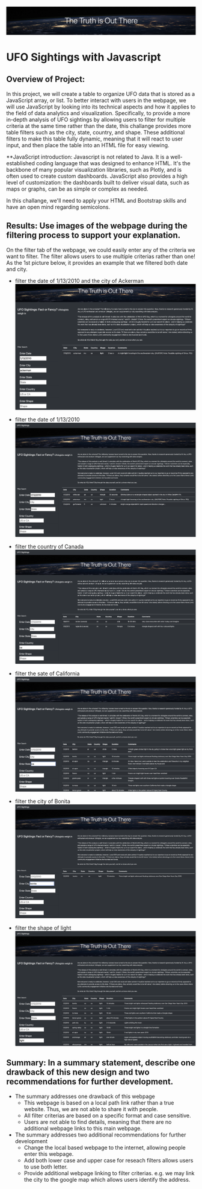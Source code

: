 ![the_truth_is_out_there](pics/the_truth_is_out_there.png)

# UFO Sightings with Javascript

## Overview of Project: 

In this project, we will create a table to organize UFO data that is stored as a JavaScript array, or list. To better interact with users in the webpage, we will use JavaScript by looking into its technical aspects and how it applies to the field of data analytics and visualization. Specifically, to provide a more in-depth analysis of UFO sightings by allowing users to filter for multiple criteria at the same time rather than the date, this challange provides more table filters such as the city, state, country, and shape. These additional filters to make this table fully dynamic, meaning that it will react to user input, and then place the table into an HTML file for easy viewing.

**JavaScript introduction: Javascript is not related to Java. It is a well-established coding language that was designed to enhance HTML. It's the backbone of many popular visualization libraries, such as Plotly, and is often used to create custom dashboards. JavaScript also provides a high level of customization: the dashboards built to deliver visual data, such as maps or graphs, can be as simple or complex as needed.

In this challange, we'll need to apply your HTML and Bootstrap skills and have an open mind regarding semicolons.

## Results: Use images of the webpage during the filtering process to support your explanation.

On the filter tab of the webpage, we could easily enter any of the criteria we want to filter. The filter allows users to use multiple criterias rather than one! As the 1st picture below, it provides an example that we filtered both date and city.

- filter the date of 1/13/2010 and the city of Ackerman
![filter_date_city](pics/filter_date_city.png)


- filter the date of 1/13/2010
![filter_date](pics/filter_date.png)


- filter the country of Canada
![filter_country_ca](pics/filter_country_ca.png)


- filter the sate of California
![filter_state](pics/filter_state.png)


- filter the city of Bonita
![filter_city_bonita](pics/filter_city_bonita.png)


- filter the shape of light
![filter_shape_light](pics/filter_shape_light.png)


## Summary: In a summary statement, describe one drawback of this new design and two recommendations for further development.

- The summary addresses one drawback of this webpage
  - This webpage is based on a local path link rather than a true website. Thus, we are not able to share it with people. 
  - All filter criterias are based on a specific format and case sensitive.
  - Users are not able to find details, meaning that there are no additional webpage links to this main webpage.
- The summary addresses two additional recommendations for further development
  - Change the local based webpage to the internet, allowing people enter this webpage.
  - Add both lower case and upper case for reseach filters allows users to use both letter.
  - Provide additional webpage linking to filter criterias. e.g. we may link the city to the google map which allows users identify the address.
